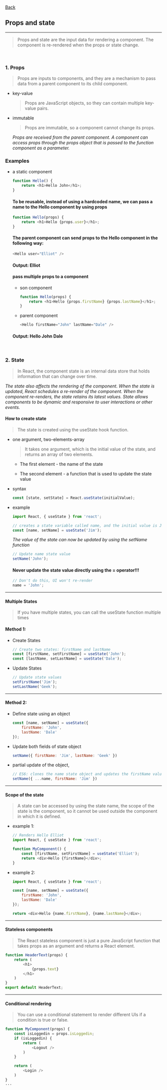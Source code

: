 [Back](README.md)

## Props and state

<hr>


> Props and state are the input data for rendering a component. The component is re-rendered 
when the props or state change.

&nbsp;

### 1. Props

> Props are inputs to components, and they are a mechanism to pass data from a parent component 
to its child component.

- key-value
    > Props are JavaScript objects, so they can contain multiple key-value pairs.

- immutable
    > Props are immutable, so a component cannot change its props.
    
    _Props are received from the parent component. A component can access props through the props object that is passed to the function component as a parameter._

### Examples

- a static component
    ```javascript
    function Hello() {
        return <h1>Hello John</h1>;
    }
    ```

    ####  To be reusable, instead of using a hardcoded name, we can pass a name to the Hello component by using props

    ```javascript
    function Hello(props) {
        return <h1>Hello {props.user}</h1>;
    }
    ```

    #### The parent component can send props to the Hello component in the following way:
    ```javascript
    <Hello user="Elliot" />
    ```

    #### Output: Elliot

    #### pass multiple props to a component
    - son component
        ```javascript
        function Hello(props) {
            return <h1>Hello {props.firstName} {props.lastName}</h1>;
        }
        ```

    - parent component
        ```javascript
        <Hello firstName="John" lastName="Dale" />
        ```

    #### Output: Hello John Dale

&nbsp;

### 2. State

> In React, the component state is an internal data store that holds information that can change over time.

_The state also affects the rendering of the component. When the state is updated, React schedules a re-render of the component. When the component re-renders, the state retains 
its latest values. State allows components to be dynamic and responsive to user interactions or 
other events._

#### How to create state
> The state is created using the useState hook function. 

- one argument, two-elements-array

    > It takes one argument, which is the initial value of the state, and returns an array of two elements.


    - The first element - the name of the state

    - The second element - a function that is used to update the state value

- syntax
    ```javascript
    const [state, setState] = React.useState(initialValue);
    ```

- example
    
    ```javascript
    import React, { useState } from 'react';

    // creates a state variable called name, and the initial value is Jim
    const [name, setName] = useState('Jim');
    ```

    _The value of the state can now be updated by using the setName function_
    ```javascript
    // Update name state value
    setName('John');
    ```

    #### Never update the state value directly using the = operator!!!
    ```javascript
    // Don't do this, UI won't re-render
    name = 'John';
    ```

<hr>

#### Multiple States
> If you have multiple states, you can call the useState function multiple times

#### Method 1:

- Create States
    ```javascript
    // Create two states: firstName and lastName
    const [firstName, setFirstName] = useState('John');
    const [lastName, setLastName] = useState('Dale');
    ```

- Update States
    ```javascript
    // Update state values
    setFirstName('Jim');
    setLastName('Geek');
    ```

<hr>

#### Method 2:

- Define state using an object
    ```javascript
    const [name, setName] = useState({
        firstName: 'John', 
        lastName: 'Dale'
    });

- Update both fields of state object
    ```javascript
    setName({ firstName: 'Jim', lastName: 'Geek' })
    ```

- partial update of the object,
    ```javascript
    // ES6: clones the name state object and updates the firstName value
    setName({ ...name, firstName: 'Jim' })
    ```

<hr>

#### Scope of the state

> A state can be accessed by using the state name, the scope of the state is the component, so it cannot be used outside the component in which it is defined.

- example 1:
    ```javascript
    // Renders Hello Elliot
    import React, { useState } from 'react';

    function MyComponent() {
        const [firstName, setFirstName] = useState('Elliot');
        return <div>Hello {firstName}</div>;
    }
    ```

- example 2:
    ```javascript
    import React, { useState } from 'react';

    const [name, setName] = useState({
        firstName: 'John', 
        lastName: 'Dale'
    });

    return <div>Hello {name.firstName}, {name.lastName}</div>;
    ```

<hr>

#### Stateless components

> The React stateless component is just a pure JavaScript function that takes props as an argument and returns a React element.

```javascript
function HeaderText(props) {
    return (
        <h1>
            {props.text}
        </h1>
    )
}
export default HeaderText;
```

<hr>

#### Conditional rendering

> You can use a conditional statement to render different UIs if a condition is true or false.

```javascript
function MyComponent(props) {
    const isLoggedin = props.isLoggedin;
    if (isLoggedin) {
        return (
            <Logout />
        )
    }

    return (
        <Login />
    )
}
···
